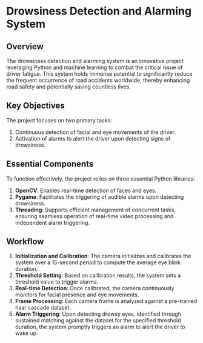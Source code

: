 # Drowsiness Detection and Alarming System

## Overview
The drowsiness detection and alarming system is an innovative project leveraging Python and machine learning to combat the critical issue of driver fatigue. This system holds immense potential to significantly reduce the frequent occurrence of road accidents worldwide, thereby enhancing road safety and potentially saving countless lives.

## Key Objectives
The project focuses on two primary tasks:
1. Continuous detection of facial and eye movements of the driver.
2. Activation of alarms to alert the driver upon detecting signs of drowsiness.

## Essential Components
To function effectively, the project relies on three essential Python libraries:
1. **OpenCV**: Enables real-time detection of faces and eyes.
2. **Pygame**: Facilitates the triggering of audible alarms upon detecting drowsiness.
3. **Threading**: Supports efficient management of concurrent tasks, ensuring seamless operation of real-time video processing and independent alarm triggering.

## Workflow
1. **Initialization and Calibration**: The camera initializes and calibrates the system over a 15-second period to compute the average eye blink duration.
2. **Threshold Setting**: Based on calibration results, the system sets a threshold value to trigger alarms.
3. **Real-time Detection**: Once calibrated, the camera continuously monitors for facial presence and eye movements.
4. **Frame Processing**: Each camera frame is analyzed against a pre-trained haar cascade dataset.
5. **Alarm Triggering**: Upon detecting drowsy eyes, identified through sustained matching against the dataset for the specified threshold duration, the system promptly triggers an alarm to alert the driver to wake up.
